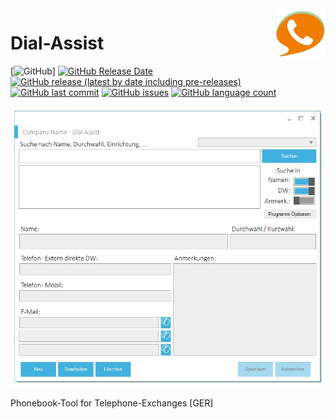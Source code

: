 <img align="right" width="80" height="80" src="https://github.com/TobiHatti/DialAssist/blob/master/DialAssist/LHDialAssistLogo.png">

# Dial-Assist

[![GitHub](https://img.shields.io/github/license/TobiHatti/DialAssist)]
[![GitHub Release Date](https://img.shields.io/github/release-date/TobiHatti/DialAssist)](https://github.com/TobiHatti/DialAssist/releases)
[![GitHub release (latest by date including pre-releases)](https://img.shields.io/github/v/release/TobiHatti/DialAssist?include_prereleases)](https://github.com/TobiHatti/XAMPP-ProjectSelector/releases)
[![GitHub last commit](https://img.shields.io/github/last-commit/TobiHatti/DialAssist)](https://github.com/TobiHatti/DialAssist/commits/master)
[![GitHub issues](https://img.shields.io/github/issues-raw/TobiHatti/DialAssist)](https://github.com/TobiHatti/DialAssist/issues)
[![GitHub language count](https://img.shields.io/github/languages/count/TobiHatti/DialAssist)](https://github.com/TobiHatti/DialAssist)

![image](https://github.com/TobiHatti/DialAssist/blob/master/ProductImages/MainScreen.jpg)

Phonebook-Tool for Telephone-Exchanges [GER]

